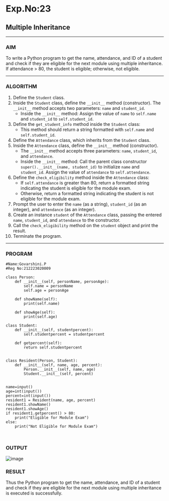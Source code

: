 # Exp.No:23  
## Multiple Inheritance

---

### AIM  
To write a Python program to get the name, attendance, and ID of a student and check if they are eligible for the next module using multiple inheritance. If attendance > 80, the student is eligible; otherwise, not eligible.

---

### ALGORITHM

1. Define the `Student` class.
2. Inside the `Student` class, define the `__init__` method (constructor). The `__init__` method accepts two parameters: `name` and `student_id`.
    - Inside the `__init__` method: Assign the value of `name` to `self.name` and `student_id` to `self.student_id`.
3. Define the `get_student_info` method inside the `Student` class:
    - This method should return a string formatted with `self.name` and `self.student_id`.
4. Define the `Attendance` class, which inherits from the `Student` class.
5. Inside the `Attendance` class, define the `__init__` method (constructor).
    - The `__init__` method accepts three parameters: `name`, `student_id`, and `attendance`.
    - Inside the `__init__` method: Call the parent class constructor `super().__init__(name, student_id)` to initialize `name` and `student_id`. Assign the value of `attendance` to `self.attendance`.
6. Define the `check_eligibility` method inside the `Attendance` class:
    - If `self.attendance` is greater than 80, return a formatted string indicating the student is eligible for the module exam.
    - Otherwise, return a formatted string indicating the student is not eligible for the module exam.
7. Prompt the user to enter the `name` (as a string), `student_id` (as an integer), and `attendance` (as an integer).
8. Create an instance `student` of the `Attendance` class, passing the entered `name`, `student_id`, and `attendance` to the constructor.
9. Call the `check_eligibility` method on the `student` object and print the result.
10. Terminate the program.

---

### PROGRAM

```
#Name:Govarshini.P
#Reg No:212223020009

class Person:    
    def __init__(self, personName, personAge):  
        self.name = personName  
        self.age = personAge

    def showName(self):  
        print(self.name)  
  
    def showAge(self):  
        print(self.age)  
    
class Student: 
    def __init__(self, studentpercent):  
        self.studentpercent = studentpercent  
  
    def getpercent(self):  
        return self.studentpercent  
  
  
class Resident(Person, Student): 
    def __init__(self, name, age, percent):  
        Person.__init__(self, name, age)  
        Student.__init__(self, percent)  
  
  
name=input()
age=int(input())
percent=int(input())
resident1 = Resident(name, age, percent)  
resident1.showName()  
resident1.showAge()  
if resident1.getpercent() > 80:
    print("Eligible for Module Exam")
else:
    print("Not Eligible for Module Exam")



```

### OUTPUT
![image](https://github.com/user-attachments/assets/16dba41a-eb55-49a5-a795-762c4cae890c)


### RESULT
Thus the Python program to get the name, attendance, and ID of a student and check if they are eligible for the next module using multiple inheritance is executed is successfully. 



